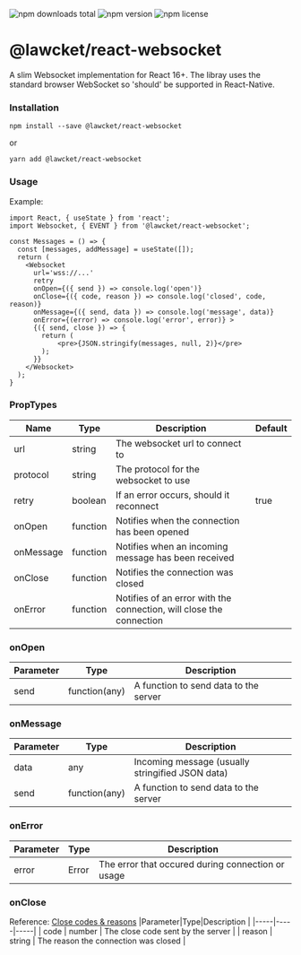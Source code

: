![npm downloads total](https://img.shields.io/npm/dt/@lawcket/react-websocket.svg) ![npm version](https://img.shields.io/npm/v/@lawcket/react-websocket.svg) ![npm license](https://img.shields.io/npm/l/@lawcket/react-websocket.svg)

# @lawcket/react-websocket
A slim Websocket implementation for React 16+. The libray uses the standard browser WebSocket so 'should' be supported in React-Native.

### Installation
```
npm install --save @lawcket/react-websocket
```
or
```
yarn add @lawcket/react-websocket
```

### Usage
Example:
```
import React, { useState } from 'react';
import Websocket, { EVENT } from '@lawcket/react-websocket';

const Messages = () => {
  const [messages, addMessage] = useState([]);
  return (
    <Websocket 
      url='wss://...' 
      retry
      onOpen={({ send }) => console.log('open')}
      onClose={({ code, reason }) => console.log('closed', code, reason)}
      onMessage={({ send, data }) => console.log('message', data)}
      onError={(error) => console.log('error', error)} >
      {({ send, close }) => {
        return (
            <pre>{JSON.stringify(messages, null, 2)}</pre>
        );
      }}
    </Websocket>
  );
}
```

### PropTypes
|Name|Type|Description | Default|
|-----|-----|-----|---|
| url | string | The websocket url to connect to | |
| protocol | string | The protocol for the websocket to use | |
| retry | boolean | If an error occurs, should it reconnect | true | 
| onOpen | function | Notifies when the connection has been opened | |
| onMessage | function | Notifies when an incoming message has been received | |
| onClose | function | Notifies the connection was closed | |
| onError | function | Notifies of an error with the connection, will close the connection | |

### onOpen
|Parameter|Type|Description |
|-----|-----|-----|
| send | function(any) | A function to send data to the server | 

### onMessage
|Parameter|Type|Description |
|-----|-----|-----|
| data | any | Incoming message (usually stringified JSON data) |
| send | function(any) | A function to send data to the server | 
    
### onError
|Parameter|Type|Description |
|-----|-----|-----|
| error | Error | The error that occured during connection or usage |

 ### onClose
 Reference: [Close codes & reasons](https://developer.mozilla.org/en-US/docs/Web/API/CloseEvent)
|Parameter|Type|Description |
|-----|-----|-----|
| code | number | The close code sent by the server |
| reason | string | The reason the connection was closed |

   